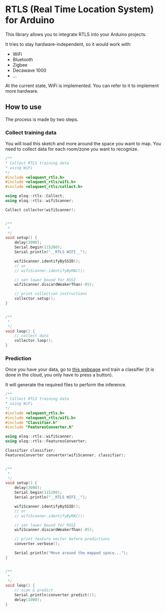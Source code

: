# RTLS (Real Time Location System) for Arduino

This library allows you to integrate RTLS into your Arduino projects.

It tries to stay hardware-independent, so it would work with:

 - WiFi
 - Bluetooth
 - Zigbee
 - Decawave 1000
 - ...

At the current state, WiFi is implemented. You can refer to it 
to implement more hardware.

## How to use

The process is made by two steps.

### Collect training data

You will load this sketch and more around the space you want to map.
You need to collect data for each room/zone you want to recognize.

```cpp
/**
* Collect RTLS training data
* using WiFi
*/
#include <eloquent_rtls.h>
#include <eloquent_rtls/wifi.h>
#include <eloquent_rtls/collect.h>

using eloq::rtls::Collect;
using eloq::rtls::wifiScanner;

Collect collector(wifiScanner);


/**
 *
 */
void setup() {
    delay(3000);
    Serial.begin(115200);
    Serial.println("__RTLS WIFI__");

    wifiScanner.identifyBySSID();
    // or
    // wifiScanner.identifyByMAC();

    // set lower bound for RSSI
    wifiScanner.discardWeakerThan(-85);

    // print collection instructions
    collector.setup();
}


/**
 *
 */
void loop() {
    // collect data
    collector.loop();
}
```

### Prediction

Once you have your data, go to [this webpage](https://eloquentarduino.com/arduino-indoor-positioning/)
and train a classifier (it is done in the cloud, you only have to press a button).

It will generate the required files to perform the inference.

```cpp
/**
* Collect RTLS training data
* using WiFi
*/
#include <eloquent_rtls.h>
#include <eloquent_rtls/wifi.h>
#include "Classifier.h"
#include "FeaturesConverter.h"

using eloq::rtls::wifiScanner;
using eloq::rtls::FeaturesConverter;

Classifier classifier;
FeaturesConverter converter(wifiScanner, classifier);


/**
 *
 */
void setup() {
    delay(3000);
    Serial.begin(115200);
    Serial.println("__RTLS WIFI__");

    wifiScanner.identifyBySSID();
    // or
    // wifiScanner.identifyByMAC();

    // set lower bound for RSSI
    wifiScanner.discardWeakerThan(-85);

    // print feature vector before predictions
    converter.verbose();

    Serial.println("Move around the mapped space...");
}


/**
 *
 */
void loop() {
    // scan & predict
    Serial.println(converter.predict());
    delay(1000);
}
```